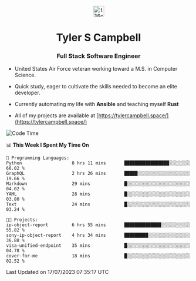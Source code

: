 <p align="center">
<a href="https://www.linkedin.com/in/t36campbell" target="blank"><img align="center" src="https://ik.imagekit.io/t36campbell/Portfolio/linkedin.png.original_m8bbGgPh6.png" alt="t36campbell" height="30" width="30" /></a>
</p>
<h1 align="center">Tyler S Campbell</h1>
<h3 align="center">Full Stack Software Engineer</h3>

* United States Air Force veteran working toward a M.S. in Computer Science.

* Quick study, eager to cultivate the skills needed to become an elite developer.

* Currently automating my life with **Ansible** and teaching myself **Rust**

* All of my projects are available at [https://tylercampbell.space/](https://tylercampbell.space/)

<!--START_SECTION:waka-->
![Code Time](http://img.shields.io/badge/Code%20Time-2%2C618%20hrs%2057%20mins-blue)

📊 **This Week I Spent My Time On** 

```text
💬 Programming Languages: 
Python                   8 hrs 11 mins       █████████████████░░░░░░░░   66.02 % 
GraphQL                  2 hrs 26 mins       █████░░░░░░░░░░░░░░░░░░░░   19.66 % 
Markdown                 29 mins             █░░░░░░░░░░░░░░░░░░░░░░░░   04.02 % 
YAML                     28 mins             █░░░░░░░░░░░░░░░░░░░░░░░░   03.80 % 
Text                     24 mins             █░░░░░░░░░░░░░░░░░░░░░░░░   03.24 % 

🐱‍💻 Projects: 
ip-object-report         6 hrs 55 mins       ██████████████░░░░░░░░░░░   55.82 % 
sony-ip-object-report    4 hrs 34 mins       █████████░░░░░░░░░░░░░░░░   36.88 % 
visa-unified-endpoint    35 mins             █░░░░░░░░░░░░░░░░░░░░░░░░   04.78 % 
cover-for-me             18 mins             █░░░░░░░░░░░░░░░░░░░░░░░░   02.52 % 
```


 Last Updated on 17/07/2023 07:35:17 UTC
<!--END_SECTION:waka-->
